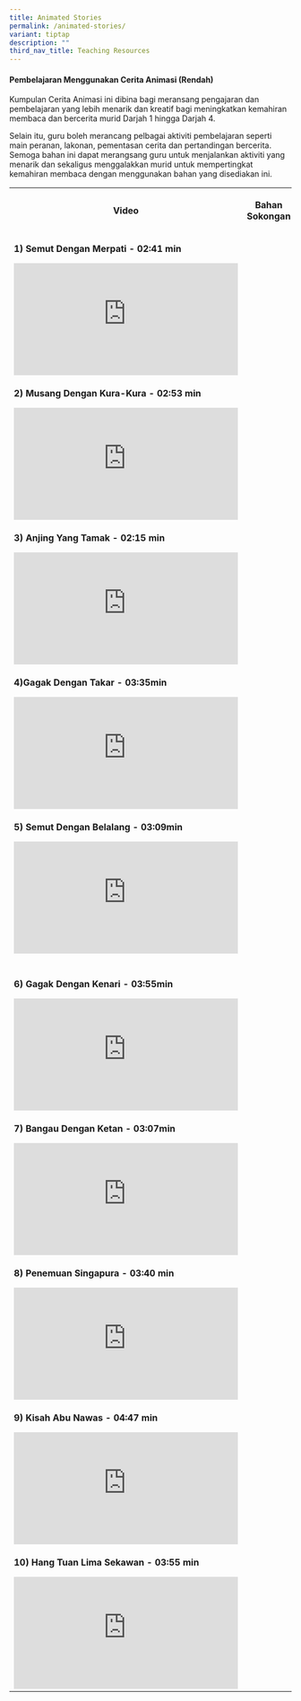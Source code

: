 ```yaml
---
title: Animated Stories
permalink: /animated-stories/
variant: tiptap
description: ""
third_nav_title: Teaching Resources
---
```

<h4><strong>Pembelajaran Menggunakan Cerita Animasi (Rendah)</strong></h4>
<p>Kumpulan Cerita Animasi ini dibina bagi meransang pengajaran dan pembelajaran
yang lebih menarik dan kreatif bagi meningkatkan kemahiran membaca dan
bercerita murid Darjah 1 hingga Darjah 4.</p>
<p>Selain itu, guru boleh merancang pelbagai aktiviti pembelajaran seperti
main peranan, lakonan, pementasan cerita dan pertandingan bercerita. Semoga
bahan ini dapat merangsang guru untuk menjalankan aktiviti yang menarik
dan sekaligus menggalakkan murid untuk mempertingkat kemahiran membaca
dengan menggunakan bahan yang disediakan ini.</p>
<table style="minWidth: 50px">
<colgroup>
<col>
<col>
</colgroup>
<tbody>
<tr>
<th rowspan="1" colspan="1">
<p><strong>Video</strong>
</p>
</th>
<th rowspan="1" colspan="1">
<p><strong>Bahan Sokongan</strong>
</p>
</th>
</tr>
<tr>
<td rowspan="1" colspan="1">
<p><strong>1) Semut Dengan Merpati - 02:41 min</strong>
</p>
<div class="iframe-wrapper">
<iframe height="200" width="400" allowfullscreen="true" frameborder="0" src="https://www.youtube.com/embed/oorh_-jTY74?si=kfp9mklZci8ZkzsE"></iframe>
</div>
</td>
<td rowspan="1" colspan="1">
<p></p>
</td>
</tr>
<tr>
<td rowspan="1" colspan="1">
<p><strong>2) Musang Dengan Kura-Kura - 02:53 min</strong>
</p>
<div class="iframe-wrapper">
<iframe height="200" width="400" allowfullscreen="true" frameborder="0" src="https://www.youtube.com/embed/mlwk7fBzhq0?si=oYIGiLwvrrF0x8SR"></iframe>
</div>
</td>
<td rowspan="1" colspan="1">
<p></p>
</td>
</tr>
<tr>
<td rowspan="1" colspan="1">
<p><strong>3) Anjing Yang Tamak - 02:15 min</strong>
</p>
<div class="iframe-wrapper">
<iframe height="200" width="400" allowfullscreen="true" frameborder="0" src="https://www.youtube.com/embed/mlwk7fBzhq0?si=Yo6v4OnfFDnuPQ7s"></iframe>
</div>
</td>
<td rowspan="1" colspan="1">
<p></p>
</td>
</tr>
<tr>
<td rowspan="1" colspan="1">
<p><strong>4)Gagak Dengan Takar - 03:35min</strong>
</p>
<div class="iframe-wrapper">
<iframe height="200" width="400" allowfullscreen="true" frameborder="0" src="https://www.youtube.com/embed/gmOuCPPna20?si=0ZxEMd1Tc6ohIZ0r"></iframe>
</div>
</td>
<td rowspan="1" colspan="1">
<p></p>
</td>
</tr>
<tr>
<td rowspan="1" colspan="1">
<p><strong>5) Semut Dengan Belalang - 03:09min</strong>
</p>
<div class="iframe-wrapper">
<iframe height="200" width="400" allowfullscreen="true" frameborder="0" src="https://www.youtube.com/embed/GcyXCpfqFR4?si=pXirHWjMY21fmmgq"></iframe>
</div>
</td>
<td rowspan="1" colspan="1">
<p></p>
</td>
</tr>
<tr>
<td rowspan="1" colspan="1">
<p></p>
</td>
<td rowspan="1" colspan="1">
<p></p>
</td>
</tr>
<tr>
<td rowspan="1" colspan="1">
<p><strong>6) Gagak Dengan Kenari - 03:55min</strong>
</p>
<div class="iframe-wrapper">
<iframe height="200" width="400" allowfullscreen="true" frameborder="0" src="https://www.youtube.com/embed/foblHOtZUzw?si=-psIruRGkeNYeSAX"></iframe>
</div>
</td>
<td rowspan="1" colspan="1">
<p></p>
</td>
</tr>
<tr>
<td rowspan="1" colspan="1">
<p><strong>7) Bangau Dengan Ketan - 03:07min</strong>
</p>
<div class="iframe-wrapper">
<iframe height="200" width="400" allowfullscreen="true" frameborder="0" src="https://www.youtube.com/embed/i_EpOvICa9w?si=hkYEWPrMKbG4ApM9"></iframe>
</div>
</td>
<td rowspan="1" colspan="1">
<p></p>
</td>
</tr>
<tr>
<td rowspan="1" colspan="1">
<p><strong>8) Penemuan Singapura - 03:40 min</strong>
</p>
<div class="iframe-wrapper">
<iframe height="200" width="400" allowfullscreen="true" frameborder="0" src="https://www.youtube.com/embed/ktyoLkztvPk?si=jHSPXbM4aU78iZLs"></iframe>
</div>
</td>
<td rowspan="1" colspan="1">
<p></p>
</td>
</tr>
<tr>
<td rowspan="1" colspan="1">
<p><strong>9) Kisah Abu Nawas - 04:47 min</strong>
</p>
<div class="iframe-wrapper">
<iframe height="200" width="400" allowfullscreen="true" frameborder="0" src="https://www.youtube.com/embed/9OFTp2RxVsY?si=ame9p6NFutYIYPjJ"></iframe>
</div>
</td>
<td rowspan="1" colspan="1">
<p></p>
</td>
</tr>
<tr>
<td rowspan="1" colspan="1">
<p><strong>10) Hang Tuan Lima Sekawan - 03:55 min</strong>
</p>
<div class="iframe-wrapper">
<iframe height="200" width="400" allowfullscreen="true" frameborder="0" src="https://www.youtube.com/embed/iJNVj6HAx2U?si=6CXGuw43gYK1DVDB"></iframe>
</div>
</td>
<td rowspan="1" colspan="1">
<p></p>
</td>
</tr>
</tbody>
</table>
<p></p>